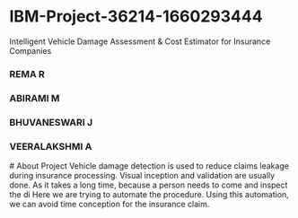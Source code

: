 # IBM-Project-36214-1660293444
Intelligent Vehicle Damage Assessment &amp; Cost Estimator for Insurance Companies
<h3 align="left">REMA R</h3>
<h3 align="left"><h3 align="left">ABIRAMI M</h3>
<h3 align="left">BHUVANESWARI J</h3>
<h3 align="left">VEERALAKSHMI A</h3>
# About Project
Vehicle damage detection is used to reduce claims leakage during insurance processing. Visual inception and validation are usually done. As it takes a long time, because a person needs to come and inspect the di Here we are trying to automate the procedure. Using this automation, we can avoid time conception for the insurance claim.
